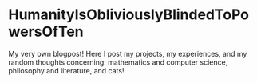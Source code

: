# HumanityIsObliviouslyBlindedToPowersOfTen
 My very own blogpost! Here I post my projects, my experiences, and my random thoughts concerning: mathematics and computer science, philosophy and literature, and cats!
